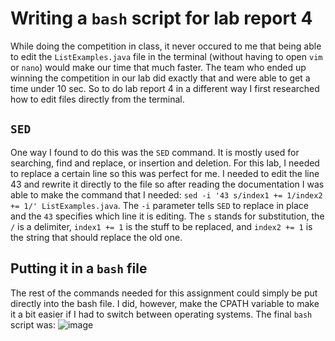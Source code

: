 # Writing a `bash` script for lab report 4
While doing the competition in class, it never occured to me that being able to edit the `ListExamples.java` file in the terminal (without having to open `vim` or `nano`) would make our time that much faster. The team who ended up winning the competition in our lab did exactly that and were able to get a time under 10 sec. So to do lab report 4 in a different way I first researched how to edit files directly from the terminal. 

## `SED`
One way I found to do this was the `SED` command. It is mostly used for searching, find and replace, or insertion and deletion. For this lab, I needed to replace a certain line so this was perfect for me. I needed to edit the line 43 and rewrite it directly to the file so after reading the documentation I was able to make the command that I needed: `sed -i '43 s/index1 += 1/index2 += 1/' ListExamples.java`. The `-i` parameter tells `SED` to replace in place and the `43` specifies which line it is editing. The `s` stands for substitution, the `/` is a delimiter, `index1 += 1` is the stuff to be replaced, and `index2 += 1` is the string that should replace the old one. 

## Putting it in a `bash` file
The rest of the commands needed for this assignment could simply be put directly into the bash file. I did, however, make the CPATH variable to make it a bit easier if I had to switch between operating systems. The final `bash` script was:
![image](https://user-images.githubusercontent.com/62564887/224517510-f048b3c4-ea24-4f99-a179-e8494c56384e.png)
